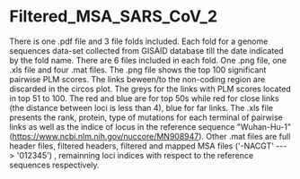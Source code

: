 # Filtered_MSA_SARS_CoV_2
There is one .pdf file and 3 file folds included. 
Each fold for a genome sequences data-set collected from GISAID database till the date indicated by the fold name.
There are 6 files included in each fold. One .png file,  one .xls file and four .mat files. 
The .png file shows the top 100 significant pairwise PLM scores. The links beween/to the non-coding region are discarded in the circos plot. The greys for the links with PLM scores located in top 51 to 100. The red and blue are for top 50s while red for close links (the distance between loci is less than 4), blue for far links.
The .xls file presents the rank, protein, type of mutations for each terminal of pairwise links as well as the indice of locus in the reference sequence "Wuhan-Hu-1" (https://www.ncbi.nlm.nih.gov/nuccore/MN908947).
Other .mat files are full header files, filtered headers, filtered and mapped MSA files ('-NACGT' ---> '012345') , remainning loci indices with respect to the reference sequences respectively.
